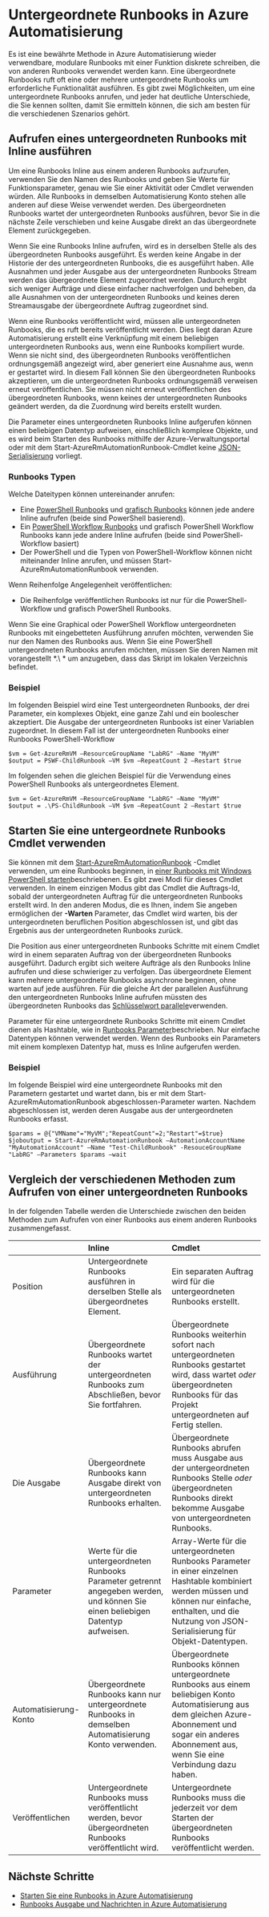 <properties 
   pageTitle="Untergeordnete Runbooks in Azure Automatisierung | Microsoft Azure"
   description="Beschreibt die verschiedenen Methoden zum Starten einer Runbooks in Azure Automatisierung aus einer anderen Runbooks und Freigabe von Informationen zwischen ihnen an."
   services="automation"
   documentationCenter=""
   authors="mgoedtel"
   manager="jwhit"
   editor="tysonn" />
<tags 
   ms.service="automation"
   ms.devlang="na"
   ms.topic="article"
   ms.tgt_pltfrm="na"
   ms.workload="infrastructure-services"
   ms.date="08/17/2016"
   ms.author="magoedte;bwren" />

# <a name="child-runbooks-in-azure-automation"></a>Untergeordnete Runbooks in Azure Automatisierung

Es ist eine bewährte Methode in Azure Automatisierung wieder verwendbare, modulare Runbooks mit einer Funktion diskrete schreiben, die von anderen Runbooks verwendet werden kann. Eine übergeordnete Runbooks ruft oft eine oder mehrere untergeordnete Runbooks um erforderliche Funktionalität ausführen. Es gibt zwei Möglichkeiten, um eine untergeordnete Runbooks anrufen, und jeder hat deutliche Unterschiede, die Sie kennen sollten, damit Sie ermitteln können, die sich am besten für die verschiedenen Szenarios gehört.

##  <a name="invoking-a-child-runbook-using-inline-execution"></a>Aufrufen eines untergeordneten Runbooks mit Inline ausführen

Um eine Runbooks Inline aus einem anderen Runbooks aufzurufen, verwenden Sie den Namen des Runbooks und geben Sie Werte für Funktionsparameter, genau wie Sie einer Aktivität oder Cmdlet verwenden würden.  Alle Runbooks in demselben Automatisierung Konto stehen alle anderen auf diese Weise verwendet werden. Des übergeordneten Runbooks wartet der untergeordneten Runbooks ausführen, bevor Sie in die nächste Zeile verschieben und keine Ausgabe direkt an das übergeordnete Element zurückgegeben.

Wenn Sie eine Runbooks Inline aufrufen, wird es in derselben Stelle als des übergeordneten Runbooks ausgeführt. Es werden keine Angabe in der Historie der des untergeordneten Runbooks, die es ausgeführt haben. Alle Ausnahmen und jeder Ausgabe aus der untergeordneten Runbooks Stream werden das übergeordnete Element zugeordnet werden. Dadurch ergibt sich weniger Aufträge und diese einfacher nachverfolgen und beheben, da alle Ausnahmen von der untergeordneten Runbooks und keines deren Streamausgabe der übergeordnete Auftrag zugeordnet sind.

Wenn eine Runbooks veröffentlicht wird, müssen alle untergeordneten Runbooks, die es ruft bereits veröffentlicht werden. Dies liegt daran Azure Automatisierung erstellt eine Verknüpfung mit einem beliebigen untergeordneten Runbooks aus, wenn eine Runbooks kompiliert wurde. Wenn sie nicht sind, des übergeordneten Runbooks veröffentlichen ordnungsgemäß angezeigt wird, aber generiert eine Ausnahme aus, wenn er gestartet wird. In diesem Fall können Sie den übergeordneten Runbooks akzeptieren, um die untergeordneten Runbooks ordnungsgemäß verweisen erneut veröffentlichen. Sie müssen nicht erneut veröffentlichen des übergeordneten Runbooks, wenn keines der untergeordneten Runbooks geändert werden, da die Zuordnung wird bereits erstellt wurden.

Die Parameter eines untergeordneten Runbooks Inline aufgerufen können einen beliebigen Datentyp aufweisen, einschließlich komplexe Objekte, und es wird beim Starten des Runbooks mithilfe der Azure-Verwaltungsportal oder mit dem Start-AzureRmAutomationRunbook-Cmdlet keine [JSON-Serialisierung](automation-starting-a-runbook.md#runbook-parameters) vorliegt.


### <a name="runbook-types"></a>Runbooks Typen

Welche Dateitypen können untereinander anrufen:

- Eine [PowerShell Runbooks](automation-runbook-types.md#powershell-runbooks) und [grafisch Runbooks](automation-runbook-types.md#graphical-runbooks) können jede andere Inline aufrufen (beide sind PowerShell basierend).
- Ein [PowerShell Workflow Runbooks](automation-runbook-types.md#powershell-workflow-runbooks) und grafisch PowerShell Workflow Runbooks kann jede andere Inline aufrufen (beide sind PowerShell-Workflow basiert)
- Der PowerShell und die Typen von PowerShell-Workflow können nicht miteinander Inline anrufen, und müssen Start-AzureRmAutomationRunbook verwenden.
    
Wenn Reihenfolge Angelegenheit veröffentlichen:

- Die Reihenfolge veröffentlichen Runbooks ist nur für die PowerShell-Workflow und grafisch PowerShell Runbooks.


Wenn Sie eine Graphical oder PowerShell Workflow untergeordneten Runbooks mit eingebetteten Ausführung anrufen möchten, verwenden Sie nur den Namen des Runbooks aus.  Wenn Sie eine PowerShell untergeordneten Runbooks anrufen möchten, müssen Sie deren Namen mit vorangestellt *.\\ * um anzugeben, dass das Skript im lokalen Verzeichnis befindet. 

### <a name="example"></a>Beispiel

Im folgenden Beispiel wird eine Test untergeordneten Runbooks, der drei Parameter, ein komplexes Objekt, eine ganze Zahl und ein boolescher akzeptiert. Die Ausgabe der untergeordneten Runbooks ist einer Variablen zugeordnet.  In diesem Fall ist der untergeordneten Runbooks einer Runbooks PowerShell-Workflow

    $vm = Get-AzureRmVM –ResourceGroupName "LabRG" –Name "MyVM"
    $output = PSWF-ChildRunbook –VM $vm –RepeatCount 2 –Restart $true

Im folgenden sehen die gleichen Beispiel für die Verwendung eines PowerShell Runbooks als untergeordnetes Element.

    $vm = Get-AzureRmVM –ResourceGroupName "LabRG" –Name "MyVM"
    $output = .\PS-ChildRunbook –VM $vm –RepeatCount 2 –Restart $true



##  <a name="starting-a-child-runbook-using-cmdlet"></a>Starten Sie eine untergeordnete Runbooks Cmdlet verwenden

Sie können mit dem [Start-AzureRmAutomationRunbook](https://msdn.microsoft.com/library/mt603661.aspx) -Cmdlet verwenden, um eine Runbooks beginnen, in [einer Runbooks mit Windows PowerShell starten](../automation-starting-a-runbook.md#starting-a-runbook-with-windows-powershell)beschriebenen. Es gibt zwei Modi für dieses Cmdlet verwenden.  In einem einzigen Modus gibt das Cmdlet die Auftrags-Id, sobald der untergeordneten Auftrag für die untergeordneten Runbooks erstellt wird.  In den anderen Modus, die es Ihnen, indem Sie angeben ermöglichen der **-Warten** Parameter, das Cmdlet wird warten, bis der untergeordneten beruflichen Position abgeschlossen ist, und gibt das Ergebnis aus der untergeordneten Runbooks zurück.

Die Position aus einer untergeordneten Runbooks Schritte mit einem Cmdlet wird in einem separaten Auftrag von der übergeordneten Runbooks ausgeführt. Dadurch ergibt sich weitere Aufträge als den Runbooks Inline aufrufen und diese schwieriger zu verfolgen. Das übergeordnete Element kann mehrere untergeordnete Runbooks asynchrone beginnen, ohne warten auf jede ausführen. Für die gleiche Art der parallelen Ausführung den untergeordneten Runbooks Inline aufrufen müssten des übergeordneten Runbooks das [Schlüsselwort parallele](automation-powershell-workflow.md#parallel-processing)verwenden.

Parameter für eine untergeordnete Runbooks Schritte mit einem Cmdlet dienen als Hashtable, wie in [Runbooks Parameter](automation-starting-a-runbook.md#runbook-parameters)beschrieben. Nur einfache Datentypen können verwendet werden. Wenn des Runbooks ein Parameters mit einem komplexen Datentyp hat, muss es Inline aufgerufen werden.

### <a name="example"></a>Beispiel

Im folgende Beispiel wird eine untergeordnete Runbooks mit den Parametern gestartet und wartet dann, bis er mit dem Start-AzureRmAutomationRunbook abgeschlossen-Parameter warten. Nachdem abgeschlossen ist, werden deren Ausgabe aus der untergeordneten Runbooks erfasst.

    $params = @{"VMName"="MyVM";"RepeatCount"=2;"Restart"=$true} 
    $joboutput = Start-AzureRmAutomationRunbook –AutomationAccountName "MyAutomationAccount" –Name "Test-ChildRunbook" -ResouceGroupName "LabRG" –Parameters $params –wait


## <a name="comparison-of-methods-for-calling-a-child-runbook"></a>Vergleich der verschiedenen Methoden zum Aufrufen von einer untergeordneten Runbooks

In der folgenden Tabelle werden die Unterschiede zwischen den beiden Methoden zum Aufrufen von einer Runbooks aus einem anderen Runbooks zusammengefasst.

| | Inline| Cmdlet|
|:---|:---|:---|
|Position|Untergeordnete Runbooks ausführen in derselben Stelle als übergeordnetes Element.|Ein separaten Auftrag wird für die untergeordneten Runbooks erstellt.|
|Ausführung|Übergeordnete Runbooks wartet der untergeordneten Runbooks zum Abschließen, bevor Sie fortfahren.|Übergeordnete Runbooks weiterhin sofort nach untergeordneten Runbooks gestartet wird, dass wartet *oder* übergeordneten Runbooks für das Projekt untergeordneten auf Fertig stellen.|
|Die Ausgabe|Übergeordnete Runbooks kann Ausgabe direkt von untergeordneten Runbooks erhalten.|Übergeordnete Runbooks abrufen muss Ausgabe aus der untergeordneten Runbooks Stelle *oder* übergeordneten Runbooks direkt bekomme Ausgabe von untergeordneten Runbooks.|
|Parameter|Werte für die untergeordneten Runbooks Parameter getrennt angegeben werden, und können Sie einen beliebigen Datentyp aufweisen.|Array-Werte für die untergeordneten Runbooks Parameter in einer einzelnen Hashtable kombiniert werden müssen und können nur einfache, enthalten, und die Nutzung von JSON-Serialisierung für Objekt-Datentypen.|
|Automatisierung-Konto|Übergeordnete Runbooks kann nur untergeordnete Runbooks in demselben Automatisierung Konto verwenden.|Übergeordnete Runbooks können untergeordnete Runbooks aus einem beliebigen Konto Automatisierung aus dem gleichen Azure-Abonnement und sogar ein anderes Abonnement aus, wenn Sie eine Verbindung dazu haben.|
|Veröffentlichen|Untergeordnete Runbooks muss veröffentlicht werden, bevor übergeordneten Runbooks veröffentlicht wird.|Untergeordnete Runbooks muss die jederzeit vor dem Starten der übergeordneten Runbooks veröffentlicht werden.|

## <a name="next-steps"></a>Nächste Schritte

- [Starten Sie eine Runbooks in Azure Automatisierung](automation-starting-a-runbook.md)
- [Runbooks Ausgabe und Nachrichten in Azure Automatisierung](automation-runbook-output-and-messages.md)
